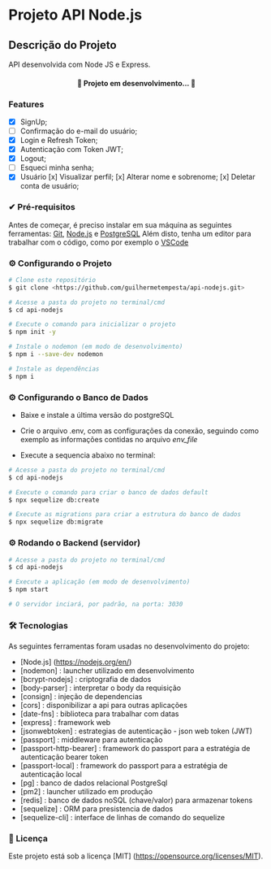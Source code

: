 # Projeto API Node.js

## Descrição do Projeto
<p align="left"> API desenvolvida com Node JS e Express. </p>


<h4 align="center"> 
	🚧  Projeto em desenvolvimento...  🚧
</h4>


### Features

- [x] SignUp;
- [ ] Confirmação do e-mail do usuário;
- [x] Login e Refresh Token;
- [x] Autenticação com Token JWT;
- [x] Logout;
- [ ] Esqueci minha senha;
- [x] Usuário 
    [x] Visualizar perfil;
    [x] Alterar nome e sobrenome;
    [x] Deletar conta de usuário;

### ✔ Pré-requisitos

Antes de começar, é preciso instalar em sua máquina as seguintes ferramentas:
[Git](https://git-scm.com), [Node.js](https://nodejs.org/en/) e [PostgreSQL](https://www.postgresql.org/) 
Além disto, tenha um editor para trabalhar com o código, como por exemplo o [VSCode](https://code.visualstudio.com/)


### ⚙ Configurando o Projeto

```bash
# Clone este repositório
$ git clone <https://github.com/guilhermetempesta/api-nodejs.git>

# Acesse a pasta do projeto no terminal/cmd
$ cd api-nodejs

# Execute o comando para inicializar o projeto
$ npm init -y

# Instale o nodemon (em modo de desenvolvimento)
$ npm i --save-dev nodemon

# Instale as dependências
$ npm i
```


### ⚙ Configurando o Banco de Dados

- Baixe e instale a última versão do postgreSQL

- Crie o arquivo .env, com as configurações da conexão, seguindo como exemplo as informações contidas no arquivo <i> env_file </i> 

- Execute a sequencia abaixo no terminal: 

```bash
# Acesse a pasta do projeto no terminal/cmd
$ cd api-nodejs

# Execute o comando para criar o banco de dados default
$ npx sequelize db:create 

# Execute as migrations para criar a estrutura do banco de dados
$ npx sequelize db:migrate
```


### ⚙ Rodando o Backend (servidor)

```bash
# Acesse a pasta do projeto no terminal/cmd
$ cd api-nodejs

# Execute a aplicação (em modo de desenvolvimento)
$ npm start

# O servidor inciará, por padrão, na porta: 3030
```

### 🛠 Tecnologias

As seguintes ferramentas foram usadas no desenvolvimento do projeto:

- [Node.js] (https://nodejs.org/en/)
- [nodemon] : launcher utilizado em desenvolvimento 
- [bcrypt-nodejs] : criptografia de dados
- [body-parser] : interpretar o body da requisição
- [consign] : injeção de dependencias
- [cors] : disponibilizar a api para outras aplicações
- [date-fns] : biblioteca para trabalhar com datas
- [express]	: framework web
- [jsonwebtoken] : estrategias de autenticação - json web token (JWT)
- [passport] : middleware para autenticação
- [passport-http-bearer] : framework do passport para a estratégia de autenticação bearer token
- [passport-local] : framework do passport para a estratégia de autenticação local
- [pg] :  banco de dados relacional PostgreSql
- [pm2] : launcher utilizado em produção
- [redis] : banco de dados noSQL (chave/valor) para armazenar tokens
- [sequelize] : ORM para presistencia de dados
- [sequelize-cli] : interface de linhas de comando do sequelize


### 📜 Licença
Este projeto está sob a licença [MIT] (https://opensource.org/licenses/MIT).
